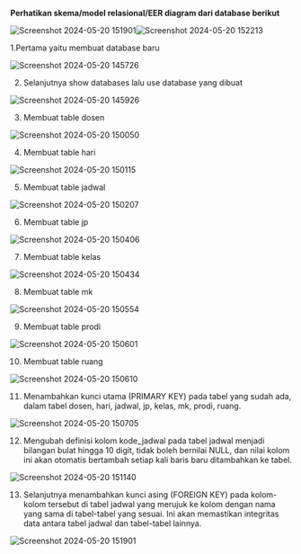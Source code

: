 **Perhatikan skema/model relasional/EER diagram dari database berikut**

![Screenshot 2024-05-20 151901](https://github.com/MJOYX4/MJOYX4/assets/160231998/0ccecbff-da60-4d07-9d5f-ec00c20b9f2b)![Screenshot 2024-05-20 152213](https://github.com/MJOYX4/MJOYX4/assets/160231998/c8fb632f-ed88-4ae5-9bab-bdf8a54000c5)


1.Pertama yaitu membuat database baru


![Screenshot 2024-05-20 145726](https://github.com/MJOYX4/MJOYX4/assets/160231998/948ef8f1-f0a9-4002-b889-1ea6dc993a7e)


2. Selanjutnya show databases lalu use database yang dibuat


![Screenshot 2024-05-20 145926](https://github.com/MJOYX4/MJOYX4/assets/160231998/60760bac-2f89-4589-b783-192a37ea3c38)


3. Membuat table dosen


![Screenshot 2024-05-20 150050](https://github.com/MJOYX4/MJOYX4/assets/160231998/698f22e9-1be0-4be2-9011-52f6311acf03)


4. Membuat table hari


![Screenshot 2024-05-20 150115](https://github.com/MJOYX4/MJOYX4/assets/160231998/7a318367-d4a6-4d95-99ea-ef70a872fb83)


5. Membuat table jadwal


![Screenshot 2024-05-20 150207](https://github.com/MJOYX4/MJOYX4/assets/160231998/e8f4cfe0-5594-43eb-9856-681546e86308)


6. Membuat table jp


![Screenshot 2024-05-20 150406](https://github.com/MJOYX4/MJOYX4/assets/160231998/1d7c2670-e9ef-44ba-89fb-6537dc6ab0a5)


7. Membuat table kelas


![Screenshot 2024-05-20 150434](https://github.com/MJOYX4/MJOYX4/assets/160231998/0a35ef49-d8ad-4700-acfc-7f2dcbb3d6f3)


8. Membuat table mk


![Screenshot 2024-05-20 150554](https://github.com/MJOYX4/MJOYX4/assets/160231998/0a2599e5-b208-42e9-a0ec-4ecfc8ca634b)


9. Membuat table prodi


![Screenshot 2024-05-20 150601](https://github.com/MJOYX4/MJOYX4/assets/160231998/baf40258-5a3a-4467-aede-395d96694220)


10. Membuat table ruang


![Screenshot 2024-05-20 150610](https://github.com/MJOYX4/MJOYX4/assets/160231998/37084e39-8af5-47bd-8e6b-2f98fb42237f)


11. Menambahkan kunci utama (PRIMARY KEY) pada tabel yang sudah ada, dalam tabel dosen, hari, jadwal, jp, kelas, mk, prodi, ruang.


![Screenshot 2024-05-20 150705](https://github.com/MJOYX4/MJOYX4/assets/160231998/a4062495-2a29-4a03-8442-e5930ba6d6af)


12. Mengubah definisi kolom kode_jadwal pada tabel jadwal menjadi bilangan bulat hingga 10 digit, tidak boleh bernilai NULL, dan nilai kolom ini akan otomatis bertambah setiap kali baris baru ditambahkan ke tabel.


![Screenshot 2024-05-20 151140](https://github.com/MJOYX4/MJOYX4/assets/160231998/92280f7e-86e0-42d4-bd77-fb88d1d60d1d)


13. Selanjutnya menambahkan kunci asing (FOREIGN KEY) pada kolom-kolom tersebut di tabel jadwal yang merujuk ke kolom dengan nama yang sama di tabel-tabel yang sesuai. Ini akan memastikan integritas data antara tabel jadwal dan tabel-tabel lainnya.


![Screenshot 2024-05-20 151901](https://github.com/MJOYX4/MJOYX4/assets/160231998/17e1fab9-53eb-4cf1-8b7f-bf145cc452ee)
